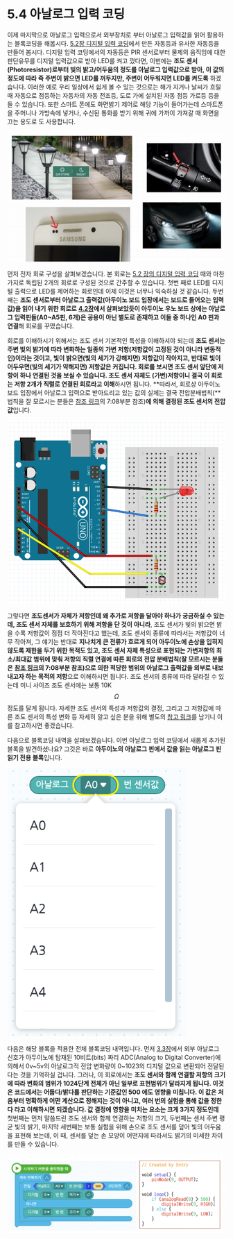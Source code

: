 # 5.4 아날로그 입력 코딩

이제 마지막으로 아날로그 입력으로서 외부장치로 부터 아날로그 입력값을 읽어 활용하는 블록코딩을 해봅시다. [5.2장 디지털 입력 코딩](digital_input.md)에서 만든 자동등과 유사한 자동등을 만들어 봅시다. 디지털 입력 코딩에서의 자동등은 PIR 센서로부터 물제의 움직임에 대한 판단유무를 디지털 입력값으로 받아 LED를 켜고 껐다면, 이번에는 **조도 센서\(Photoresistor\)로부터 빛의 밝고/어두움의 정도를 아날로그 입력값으로 받아, 이 값의 정도에 따라 즉 주변이 밝으면 LED를 꺼두지만, 주변이 어두워지면 LED를 켜도록** 하겠습니다. 이러한 예로 우리 일상에서 쉽게 볼 수 있는 것으로는 해가 지거나 날씨가 흐릴 때 자동으로 점등하는 자동차의 자동 전조등, 도로 가에 설치된 자동 점등 가로등 등을 들 수 있습니다. 또한 스마트 폰에도 화면밝기 제어로 해당 기능이 들어가는데 스마트폰을 주머니나 가방속에 넣거나, 수신된 통화를 받기 위해 귀에 가까이 가져갈 때 화면을 끄는 용도로 도 사용합니다.

![](../.gitbook/assets/image%20%2830%29.png)

먼저 전자 회로 구성을 살펴보겠습니다. 본 회로는 [5.2 장의 디지털 입력 코딩](digital_input.md) 때와 마찬가지로 독립된 2개의 회로로 구성된 것으로 간주할 수 있습니다. 첫번 째로 LED를 디지털 출력으로 LED를 제어하는 회로인데 이제 이것은 너무나 익숙하실 것 같습니다. 두번 째는 **조도 센서로부터 아날로그 출력값\(아두이노 보드 입장에서는 보드로 들어오는 입력값\)을 읽어 내기 위한 회로로** [**4.2장**](../board_basic/input_output.md#analog-input)**에서 살펴보았듯이 아두이노 우노 보드 상에는 아날로그 입력핀들\(A0~A5핀, 6개\)은 공용이 아닌 별도로 존재하고 이들 중 하나인 A0 핀과 연결**해 회로를 꾸몄습니다.

회로를 이해하시기 위해서는 조도 센서 기본적인 특성을 이해하셔야 되는데 **조도 센서는 주변 빛의 밝기에 따라 변화하는 일종의 가변 저항\(저항값이 고정된 것이 아니라 변동적인\)이라는 것이고, 빛이 밝으면\(빛의 세기가 강해지면\) 저항값이 작아지고, 반대로 빛이 어두우면\(빛의 세기가 약해지면\) 저항값은 커집니다. 회로를 보시면 조도 센서 앞단에 저항이 하나 연결된 것을 보실 수 있습니다. 조도 센서 자체도 \(가변\)저항이니 결국 이 회로는 저항 2개가 직렬로 연결된 회로라고 이해**하시면 됩니다. **따라서, 회로상 아두이노 보드 입장에서 아날로그 입력으로 받아드리고 있는 값의 실체는 결국 전압분배법칙\(**법칙을 잘 모르시는 분들은 [참조 링크](https://www.youtube.com/watch?v=4GtcaMhOOv0)의 7:08부분 참조\)**에 의해 결정된 조도 센서의 전압값**입니다.

![](../.gitbook/assets/image%20%2833%29.png)

그렇다면 **조도센서가 자체가 저항인데 왜 추가로 저항을 달아야 하나가 궁금하실 수 있는데, 조도 센서 자체를 보호하기 위해 저항을 단 것이 아니라**, 조도 센서가 빛의 밝으면 밝을 수록  저항값이 점점 더 작아진다고 했는데, 조도 센서의 종류에 따라서는 저항값이 너무 작아져, 그 얘기는 반대로 **지나치게 큰 전류가 흐르게 되어 아두이노에 손상을 입히지 않도록 제한을 두기 위한 목적도 있고, 조도 센서 자체 특성으로 표현되는 가변저항의 최소/최대값 범위에 맞춰 저항의 직렬 연결에 따른 회로의 전압 분배법칙\(잘 모르시는 분들은** [**참조 링크**](https://www.youtube.com/watch?v=4GtcaMhOOv0)**의 7:08부분 참조\)으로 의한 적당한 범위의 아날로그 출력값을 외부로 내보내고자 하는 목적의 저항**으로 이해하시면 됩니다. 조도 센서의 종류에 따라 달라질 수 있는데 미니 사이즈 조도 센서에는 보통 10K$$\Omega$$정도를 달게 됩니다. 자세한 조도 센서의 특성과 저항값의 결정, 그리고 그 저항값에 따른 조도 센서의 특성 변화 등 자세히 알고 싶은 분을 위해 별도의 [참고 링크](https://makeabilitylab.github.io/physcomp/sensors/photoresistors.html)를 남기니 이를 참고하시면 좋겠습니다.

다음으로 블록코딩 내역을 살펴보겠습니다. 이번 아날로그 입력 코딩에서 새롭게 추가된 블록을 발견하셨나요? 그것은 바로 **아두이노의 아날로그 핀에서 값을 읽는 아날로그 핀 읽기 전용 블록**입니다. 

![](../.gitbook/assets/image%20%2829%29.png)

다음은 해당 블록을 적용한 전체 블록코딩 내역입니다. 먼저  [3.3장](../coding_start/4.1.md#analog-output)에서 외부 아날로그 신호가 아두이노에 탑재된 10비트\(bits\) 짜리 ADC\(Analog to Digital Converter\)에 의해서 0v~5v의 아날로그적 전압 변화량이 0~1023의 디지털 값으로 변환되어 전달된다는 것을 기억하실 겁니다. 그러나, 이 회로에서는 **조도 센서와 함께 연결할 저항의 크기에 따라 변화의 범위가 1024단계 전체가 아닌 일부로 표현범위가 달라지게 됩니다. 이것은 코드에서는 어둡다/밝다를 판단하는 기준값인 500 에도 영향을 미칩니다. 이 값은 처음부터 명확하게 어떤 계산으로 정해지는 것이 아니고, 여러 번의 실험을 통해 값을 정한다 라고 이해하시면 되겠습니다. 값 결정에 영향을 미치는 요소는 크게 3가지 정도인데**  첫번째는 먼저 말씀드린 조도 센서와 함께 연결하는 저항의 크기, 두번째는 센서 주변 평균 빛의 밝기, 마지막 세번째는 보통 실험을 위해 손으로 조도 센서를 덮어 빛의 어두움을 표현해 보는데, 이 때, 센서를 덮는 손 모양이 어떤지에 따라서도 밝기의 미세한 차이를 만들 수 있습니다.

![](../.gitbook/assets/image%20%2835%29.png)



